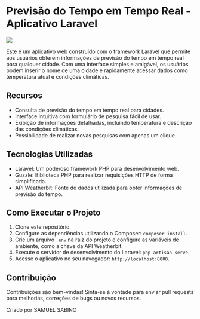 # Previsão do Tempo em Tempo Real - Aplicativo Laravel

<img src=".github\workflows\tempo_recort.gif">


Este é um aplicativo web construído com o framework Laravel que permite aos usuários obterem informações de previsão do tempo em tempo real para qualquer cidade. Com uma interface simples e amigável, os usuários podem inserir o nome de uma cidade e rapidamente acessar dados como temperatura atual e condições climáticas.

## Recursos

- Consulta de previsão do tempo em tempo real para cidades.
- Interface intuitiva com formulário de pesquisa fácil de usar.
- Exibição de informações detalhadas, incluindo temperatura e descrição das condições climáticas.
- Possibilidade de realizar novas pesquisas com apenas um clique.

## Tecnologias Utilizadas

- Laravel: Um poderoso framework PHP para desenvolvimento web.
- Guzzle: Biblioteca PHP para realizar requisições HTTP de forma simplificada.
- API Weatherbit: Fonte de dados utilizada para obter informações de previsão do tempo.

## Como Executar o Projeto

1. Clone este repositório.
2. Configure as dependências utilizando o Composer: `composer install`.
3. Crie um arquivo `.env` na raiz do projeto e configure as variáveis de ambiente, como a chave da API Weatherbit.
4. Execute o servidor de desenvolvimento do Laravel: `php artisan serve`.
5. Acesse o aplicativo no seu navegador: `http://localhost:8000`.

## Contribuição

Contribuições são bem-vindas! Sinta-se à vontade para enviar pull requests para melhorias, correções de bugs ou novos recursos.



Criado por SAMUEL SABINO




